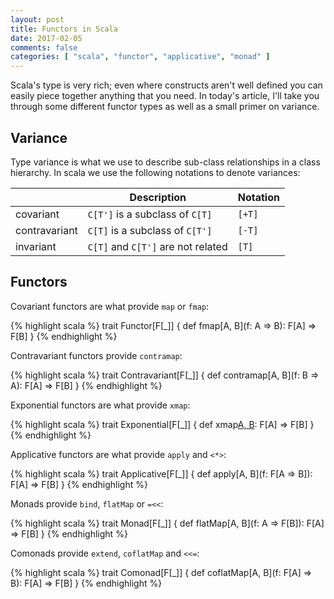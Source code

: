 ```yaml
---
layout: post
title: Functors in Scala
date: 2017-02-05
comments: false
categories: [ "scala", "functor", "applicative", "monad" ]
---
```


Scala's type is very rich; even where constructs aren't well defined you can easily piece together anything that you need. In today's article, I'll take you through some different functor types as well as a small primer on variance.

## Variance 

Type variance is what we use to describe sub-class relationships in a class hierarchy. In scala we use the following notations to denote variances:

|           | Description                     | Notation |
|-----------|---------------------------------|----------|
| covariant | `C[T']` is a subclass of `C[T]` | `[+T]` |
| contravariant | `C[T]` is a subclass of `C[T']` | `[-T]` |
| invariant | `C[T]` and `C[T']` are not related | `[T]` |

## Functors

Covariant functors are what provide `map` or `fmap`:

{% highlight scala %}
trait Functor[F[_]] {
  def fmap[A, B](f: A => B): F[A] => F[B]
}
{% endhighlight %}

Contravariant functors provide `contramap`:

{% highlight scala %}
trait Contravariant[F[_]] {
  def contramap[A, B](f: B => A): F[A] => F[B]
}
{% endhighlight %}

Exponential functors are what provide `xmap`:

{% highlight scala %}
trait Exponential[F[_]] {
  def xmap[A, B](f: (A => B, B => A)): F[A] => F[B]
}
{% endhighlight %}

Applicative functors are what provide `apply` and `<*>`:

{% highlight scala %}
trait Applicative[F[_]] {
  def apply[A, B](f: F[A => B]): F[A] => F[B]
}
{% endhighlight %}

Monads provide `bind`, `flatMap` or `=<<`:

{% highlight scala %}
trait Monad[F[_]] {
  def flatMap[A, B](f: A => F[B]): F[A] => F[B]
}
{% endhighlight %}

Comonads provide `extend`, `coflatMap` and `<<=`:

{% highlight scala %}
trait Comonad[F[_]] {
  def coflatMap[A, B](f: F[A] => B): F[A] => F[B]
}
{% endhighlight %}


